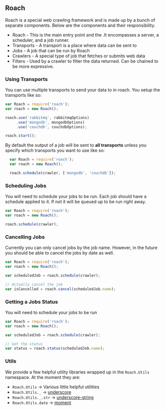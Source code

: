 ## Roach
Roach is a special web crawling framework and is made up by a bunch of separate components. Below are the components and their responsibility.

* Roach - This is the main entry point and the .It encompasses a server, a scheduler, and a job runner.
* Transports - A transport is a place where data can be sent to
* Jobs - A job that can be run by Roach
* Crawlers - A special type of job that fetches or submits web data
* Filters - Used by a crawler to filter the data returned. Can be chained to be more expressive.

### Using Transports
You can use multiple transports to send your data to in roach. You setup the transports like so:

```js
var Roach = require('roach');
var roach = new Roach();

roach.use('rabbitmq', rabbitmqOptions)
     .use('mongodb', mongodbOptions)
     .use('couchdb', couchdbOptions);

roach.start();
```

By default the output of a job will be sent to **all transports** unless you specify which transports you want to use like so:

```js
  var Roach = require('roach');
  var roach = new Roach();

  roach.schedule(crawler, ['mongodb', 'couchdb']);
```

### Scheduling Jobs
You will need to schedule your jobs to be run. Each job should have a schedule applied to it. If not it will be queued up to be run right away.

```js
var Roach = require('roach');
var roach = new Roach();

roach.schedule(crawler);
```

### Cancelling Jobs
Currently you can only cancel jobs by the job name. However, in the future you should be able to cancel the jobs by date as well.

```js
var Roach = require('roach');
var roach = new Roach();

var scheduledJob = roach.schedule(crawler);

// Actually cancel the job
var isCancelled = roach.cancel(scheduledJob.name);
```

### Getting a Jobs Status
You will need to schedule your jobs to be run 

```js
var Roach = require('roach');
var roach = new Roach();

var scheduledJob = roach.schedule(crawler);

// Get the status
var status = roach.status(scheduledJob.name);
```

### Utils

We provide a few helpful utility libraries wrapped up in the `Roach.Utils` namespace. At the moment they are:

* `Roach.Utils` -> Various little helpful utilities
* `Roach.Utils._` -> [underscore](http://underscorejs.org)
* `Roach.Utils._.str` -> [underscore-string](http://epeli.github.io/underscore.string/)
* `Roach.Utils.date` -> [moment](http://momentjs.com)